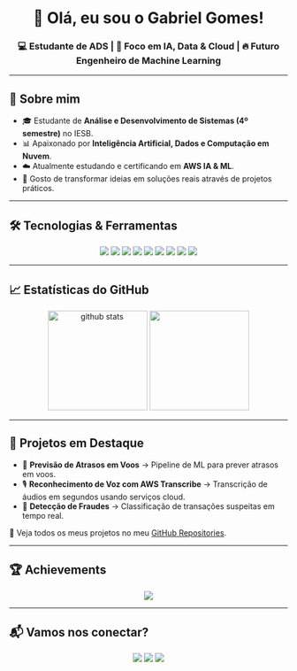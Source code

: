<!-- Banner ou Frase de Impacto -->
<h1 align="center">👋 Olá, eu sou o Gabriel Gomes!</h1>
<h3 align="center">💻 Estudante de ADS | 🚀 Foco em IA, Data & Cloud | 🔥 Futuro Engenheiro de Machine Learning</h3>

---

## 🚀 Sobre mim
- 🎓 Estudante de **Análise e Desenvolvimento de Sistemas (4º semestre)** no IESB.  
- 📊 Apaixonado por **Inteligência Artificial, Dados e Computação em Nuvem**.  
- ☁️ Atualmente estudando e certificando em **AWS IA & ML**.  
- 🧩 Gosto de transformar ideias em soluções reais através de projetos práticos.  

---

## 🛠️ Tecnologias & Ferramentas
<p align="center">
  <!-- Linguagens -->
  <img src="https://img.shields.io/badge/Python-3776AB?style=for-the-badge&logo=python&logoColor=white"/>
  <img src="https://img.shields.io/badge/SQL-025E8C?style=for-the-badge&logo=postgresql&logoColor=white"/>
  <img src="https://img.shields.io/badge/JavaScript-F7DF1E?style=for-the-badge&logo=javascript&logoColor=black"/>
  
  <!-- Cloud & DevOps -->
  <img src="https://img.shields.io/badge/AWS-FF9900?style=for-the-badge&logo=amazonaws&logoColor=white"/>
  <img src="https://img.shields.io/badge/Docker-2496ED?style=for-the-badge&logo=docker&logoColor=white"/>
  <img src="https://img.shields.io/badge/GitHub-181717?style=for-the-badge&logo=github&logoColor=white"/>
  
  <!-- Machine Learning -->
  <img src="https://img.shields.io/badge/Scikit--Learn-F7931E?style=for-the-badge&logo=scikitlearn&logoColor=white"/>
  <img src="https://img.shields.io/badge/TensorFlow-FF6F00?style=for-the-badge&logo=tensorflow&logoColor=white"/>
  <img src="https://img.shields.io/badge/Pandas-150458?style=for-the-badge&logo=pandas&logoColor=white"/>
</p>

---

## 📈 Estatísticas do GitHub
<p align="center">
  <img src="https://github-readme-stats.vercel.app/api?username=seuusuario&show_icons=true&theme=radical" alt="github stats" height="180"/>
  <img src="https://github-readme-stats.vercel.app/api/top-langs/?username=seuusuario&layout=compact&theme=radical" height="180"/>
</p>

---

## 🚀 Projetos em Destaque
- 🛫 **Previsão de Atrasos em Voos** → Pipeline de ML para prever atrasos em voos.  
- 🎙 **Reconhecimento de Voz com AWS Transcribe** → Transcrição de áudios em segundos usando serviços cloud.  
- 🔐 **Detecção de Fraudes** → Classificação de transações suspeitas em tempo real.  

📌 Veja todos os meus projetos no meu [GitHub Repositories](https://github.com/seuusuario).

---

## 🏆 Achievements
<p align="center">
  <img src="https://github-profile-trophy.vercel.app/?username=seuusuario&theme=onedark&column=4&margin-w=15&margin-h=15"/>
</p>

---

## 📬 Vamos nos conectar?
<p align="center">
  <a href="https://www.linkedin.com/in/gabriel-gomes-almeida"><img src="https://img.shields.io/badge/-Gabriel%20Gomes-blue?style=for-the-badge&logo=Linkedin&logoColor=white"/></a>
  <a href="mailto:ggoalmeidaa@gmail.com"><img src="https://img.shields.io/badge/-Email-red?style=for-the-badge&logo=gmail&logoColor=white"/></a>
  <a href="https://github.com/GabrielGomesAL"><img src="https://img.shields.io/badge/-GitHub-black?style=for-the-badge&logo=github&logoColor=white"/></a>
</p>
